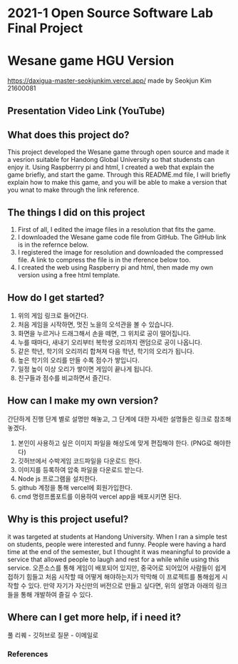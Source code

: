 # 2021-1 Open Source Software Lab Final Project
# Wesane game HGU Version
https://daxigua-master-seokjunkim.vercel.app/ 
made by Seokjun Kim 21600081
## Presentation Video Link (YouTube)

## What does this project do?
 This project developed the Wesane game through open source and made it a vesrion suitable for Handong Global University so that studensts can enjoy it. Using Raspberrry pi and html, I created a web that explain the game briefly, and start the game.
 Through this README.md file, I will briefly explain how to make this game, and you will be able to make a version that you wnat to make through the link reference.
 
## The things I did on this project
1. First of all, I edited the image files in a resolution that fits the game.
2. I downloaded the Wesane game code file from GitHub. The GitHub link is in the refernce below.
3. I registered the image for resolution and downloaded the compressed file. A link to compress the file is in the rference below too.
4. I created the web using Raspberry pi and html, then made my own version using a free html template.

## How do I get started?
1. 위의 게임 링크로 들어간다.
2. 처음 게임을 시작하면, 멋진 노을의 오석관을 볼 수 있습니다.
3. 화면을 누르거나 드래그해서 손을 떼면, 그 위치로 공이 떨어집니다.
4. 누를 때마다, 새내기 오리부터 복학생 오리까지 랜덤으로 공이 나옵니다.
5. 같은 학년, 학기의 오리끼리 합쳐져 다음 학년, 학기의 오리가 됩니다.
6. 높은 학기의 오리를 만들 수록 점수가 쌓입니다.
7. 일정 높이 이상 오리가 쌓이면 게임이 끝나게 됩니다.
8. 친구들과 점수를 비교하면서 즐긴다.

## How can I make my own version?
간단하게 진행 단계 별로 설명만 해놓고, 그 단계에 대한 자세한 설명들은 링크로 참조해놓겠다.
1. 본인이 사용하고 싶은 이미지 파일을 해상도에 맞게 편집해야 한다. (PNG로 해야한다)
2. 깃허브에서 수박게임 코드파일을 다운로드 한다.
3. 이미지를 등록하여 압축 파일을 다운로드 받는다.
4. Node js 프로그램을 설치한다.
5. github 계정을 통해 vercel에 회원가입한다.
6. cmd 명령프롬포트를 이용하여 vercel app을 배포시키면 된다.


## Why is this project useful?
it was targeted at students at Handong University. When I ran a simple test on students, people were interested and funny. People were having a hard time at the end of the semester, but I thought it was meaningful to provide a service that allowed people to laugh and rest for a while while using this service.
오픈소스를 통해 게임이 배포되어 있지만, 중국어로 되어있어 사람들이 쉽게 접하기 힘들고
처음 시작할 때 어떻게 해야하는지가 막막해 이 프로젝트를 통해쉽게 시작할 수 있다.
만약 자기가 자신만의 버전으로 만들고 싶다면, 위의 설명과 아래의 링크들을 통해 개발하여 즐길 수 있다.


## Where can I get more help, if i need it?
풀 리퀘 - 깃허브로
질문 - 이메일로
### References

